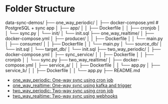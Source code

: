 # Folder Structure
data-sync-demos/
├── one_way_periodic/
│   ├── docker-compose.yml  # PostgreSQL + sync app
│   ├── app/
│   │   ├── Dockerfile
│   │   ├── cronjob
│   │   └── sync.py
│   └── init/
│       └── init.sql
├── one_way_realtime/
│   ├── docker-compose.yml
│   ├── producer/
│   │   ├── Dockerfile
│   │   └── main.py
│   ├── consumer/
│   │   ├── Dockerfile
│   │   └── main.py
│   └── source_db/
│       └── init.sql
│   └── target_db/
│       └── init.sql
├── two_way_periodic/
│   ├── docker-compose.yml
│   ├── sync_service/
│   │   ├── Dockerfile
│   │   ├── cronjob
│   │   └── sync.py
├── two_way_realtime/
│   ├── docker-compose.yml
│   ├── service_a/
│   │   ├── Dockerfile
│   │   └── app.py
│   ├── service_b/
│   │   ├── Dockerfile
│   │   └── app.py
├── README.md

- [one_way_periodic: One-way sync using cron job](one_way_periodic/README.md)
- [one_way_realtime: One-way sync using kafka and trigger](one_way_realtime/README.md)
- [two_way_periodic: Two-way sync using cron job](two_way_periodic/README.md)
- [two_way_realtime: Two-way sync using webhooks](two_way_realtime/README.md)
